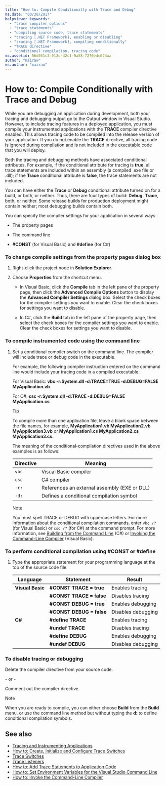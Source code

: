 ```yaml
---
title: "How to: Compile Conditionally with Trace and Debug"
ms.date: "03/30/2017"
helpviewer_keywords: 
  - "trace compiler options"
  - "trace statements"
  - "compiling source code, trace statements"
  - "tracing [.NET Framework], enabling or disabling"
  - "tracing [.NET Framework], compiling conditionally"
  - "TRACE directive"
  - "conditional compilation, tracing code"
ms.assetid: 56d051c3-012c-42c1-9a58-7270edc624aa
author: "mairaw"
ms.author: "mairaw"
---
```

# How to: Compile Conditionally with Trace and Debug
While you are debugging an application during development, both your tracing and debugging output go to the Output window in Visual Studio. However, to include tracing features in a deployed application, you must compile your instrumented applications with the **TRACE** compiler directive enabled. This allows tracing code to be compiled into the release version of your application. If you do not enable the **TRACE** directive, all tracing code is ignored during compilation and is not included in the executable code that you will deploy.  
  
 Both the tracing and debugging methods have associated conditional attributes. For example, if the conditional attribute for tracing is **true**, all trace statements are included within an assembly (a compiled .exe file or .dll); if the **Trace** conditional attribute is **false**, the trace statements are not included.  
  
 You can have either the **Trace** or **Debug** conditional attribute turned on for a build, or both, or neither. Thus, there are four types of build: **Debug**, **Trace**, both, or neither. Some release builds for production deployment might contain neither; most debugging builds contain both.  
  
 You can specify the compiler settings for your application in several ways:  
  
-   The property pages  
  
-   The command line  
  
-   **#CONST** (for Visual Basic) and **#define** (for C#)  
  
### To change compile settings from the property pages dialog box  
  
1.  Right-click the project node in **Solution Explorer**.  
  
2.  Choose **Properties** from the shortcut menu.  
  
    -   In Visual Basic, click the **Compile** tab in the left pane of the property page, then click the **Advanced Compile Options** button to display the **Advanced Compiler Settings** dialog box. Select the check boxes for the compiler settings you want to enable. Clear the check boxes for settings you want to disable.  
  
    -   In C#, click the **Build** tab in the left pane of the property page, then select the check boxes for the compiler settings you want to enable. Clear the check boxes for settings you want to disable.  
  
### To compile instrumented code using the command line  
  
1.  Set a conditional compiler switch on the command line. The compiler will include trace or debug code in the executable.  
  
     For example, the following compiler instruction entered on the command line would include your tracing code in a compiled executable:  
  
     For Visual Basic: **vbc -r:System.dll -d:TRACE=TRUE -d:DEBUG=FALSE MyApplication.vb**  
  
     For C#: **csc -r:System.dll -d:TRACE -d:DEBUG=FALSE MyApplication.cs**  
  
    > [!TIP]
    >  To compile more than one application file, leave a blank space between the file names, for example, **MyApplication1.vb MyApplication2.vb MyApplication3.vb** or **MyApplication1.cs MyApplication2.cs MyApplication3.cs**.  
  
     The meaning of the conditional-compilation directives used in the above examples is as follows:  
  
    |Directive|Meaning|  
    |---------------|-------------|  
    |`vbc`|Visual Basic compiler|  
    |`csc`|C# compiler|  
    |`-r:`|References an external assembly (EXE or DLL)|  
    |`-d:`|Defines a conditional compilation symbol|  
  
    > [!NOTE]
    >  You must spell TRACE or DEBUG with uppercase letters. For more information about the conditional compilation commands, enter `vbc /?` (for Visual Basic) or `csc /?` (for C#) at the command prompt. For more information, see [Building from the Command Line](~/docs/csharp/language-reference/compiler-options/how-to-set-environment-variables-for-the-visual-studio-command-line.md) (C#) or [Invoking the Command-Line Compiler](~/docs/visual-basic/reference/command-line-compiler/how-to-invoke-the-command-line-compiler.md) (Visual Basic).  
  
### To perform conditional compilation using #CONST or #define  
  
1.  Type the appropriate statement for your programming language at the top of the source code file.  
  
    |Language|Statement|Result|  
    |--------------|---------------|------------|  
    |**Visual Basic**|**#CONST TRACE = true**|Enables tracing|  
    ||**#CONST TRACE = false**|Disables tracing|  
    ||**#CONST DEBUG = true**|Enables debugging|  
    ||**#CONST DEBUG = false**|Disables debugging|  
    |**C#**|**#define TRACE**|Enables tracing|  
    ||**#undef TRACE**|Disables tracing|  
    ||**#define DEBUG**|Enables debugging|  
    ||**#undef DEBUG**|Disables debugging|  
  
### To disable tracing or debugging  
  
Delete the compiler directive from your source code.  
  
\- or -  
  
Comment out the compiler directive.  
  
> [!NOTE]
>  When you are ready to compile, you can either choose **Build** from the **Build** menu, or use the command line method but without typing the **d:** to define conditional compilation symbols.  
  
## See also

- [Tracing and Instrumenting Applications](../../../docs/framework/debug-trace-profile/tracing-and-instrumenting-applications.md)
- [How to: Create, Initialize and Configure Trace Switches](../../../docs/framework/debug-trace-profile/how-to-create-initialize-and-configure-trace-switches.md)
- [Trace Switches](../../../docs/framework/debug-trace-profile/trace-switches.md)
- [Trace Listeners](../../../docs/framework/debug-trace-profile/trace-listeners.md)
- [How to: Add Trace Statements to Application Code](../../../docs/framework/debug-trace-profile/how-to-add-trace-statements-to-application-code.md)
- [How to: Set Environment Variables for the Visual Studio Command Line](~/docs/csharp/language-reference/compiler-options/how-to-set-environment-variables-for-the-visual-studio-command-line.md)
- [How to: Invoke the Command-Line Compiler](~/docs/visual-basic/reference/command-line-compiler/how-to-invoke-the-command-line-compiler.md)
